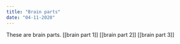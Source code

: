 ```yaml
---
title: "Brain parts"
date: "04-11-2020"
---
```


These are brain parts.
[[brain part 1]]
[[brain part 2]]
[[brain part 3]]
